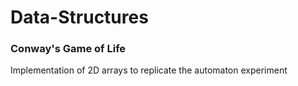 # Data-Structures
### Conway's Game of Life
Implementation of 2D arrays to replicate the automaton experiment
